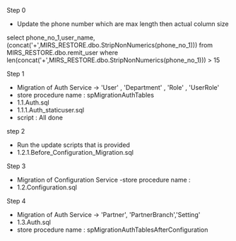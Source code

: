 Step 0

- Update the phone number which are max length then actual column size

select phone_no_1,user_name,(concat('+',MIRS_RESTORE.dbo.StripNonNumerics(phone_no_1))) from MIRS_RESTORE.dbo.remit_user where len(concat('+',MIRS_RESTORE.dbo.StripNonNumerics(phone_no_1))) > 15

Step 1

- Migration of Auth Service -> 'User' , 'Department' , 'Role' , 'UserRole'
- store procedure name : spMigrationAuthTables
- 1.1.Auth.sql
- 1.1.1.Auth_staticuser.sql
- script : All done

step 2

- Run the update scripts that is provided
- 1.2.1.Before_Configuration_Migration.sql

Step 3

- Migration of Configuration Service
  -store procedure name :
- 1.2.Configuration.sql

Step 4

- Migration of Auth Service -> 'Partner', 'PartnerBranch','Setting'
- 1.3.Auth.sql
- store procedure name : spMigrationAuthTablesAfterConfiguration
